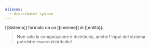 ```yaml
---
aliases:
  - distributed system
---
```

[[Sistema]] formato da un [[insieme]] di [[entità]].

> Non solo la computazione è distribuita, anche l'input del sistema potrebbe essere distribuito!

